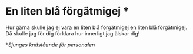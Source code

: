 # En liten blå förgätmigej *
Hur gärna skulle jag ej vara
en liten blå förgätmigej
en liten blå förgätmigej.
Då skulle jag för dig förklara
hur innerligt jag älskar dig!

\**Sjunges knästående för personalen*